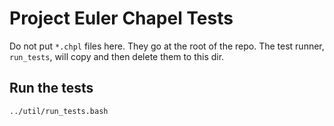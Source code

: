 Project Euler Chapel Tests
==========================

Do not put `*.chpl` files here. They go at the root of the repo. The test
runner, `run_tests`, will copy and then delete them to this dir.

Run the tests
-------------

```bash
../util/run_tests.bash
```
